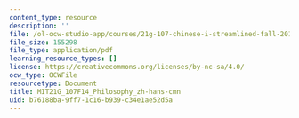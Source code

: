 ```yaml
---
content_type: resource
description: ''
file: /ol-ocw-studio-app/courses/21g-107-chinese-i-streamlined-fall-2014/b76188ba9ff71c16b939c34e1ae52d5a_MIT21G_107F14_Philosophy_zh-hans-cmn.pdf
file_size: 155298
file_type: application/pdf
learning_resource_types: []
license: https://creativecommons.org/licenses/by-nc-sa/4.0/
ocw_type: OCWFile
resourcetype: Document
title: MIT21G_107F14_Philosophy_zh-hans-cmn
uid: b76188ba-9ff7-1c16-b939-c34e1ae52d5a
---
```

